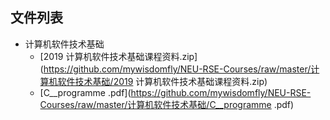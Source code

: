 

## 文件列表

- 计算机软件技术基础
    - [2019 计算机软件技术基础课程资料.zip](https://github.com/mywisdomfly/NEU-RSE-Courses/raw/master/计算机软件技术基础/2019 计算机软件技术基础课程资料.zip)
    - [C__programme .pdf](https://github.com/mywisdomfly/NEU-RSE-Courses/raw/master/计算机软件技术基础/C__programme .pdf)
